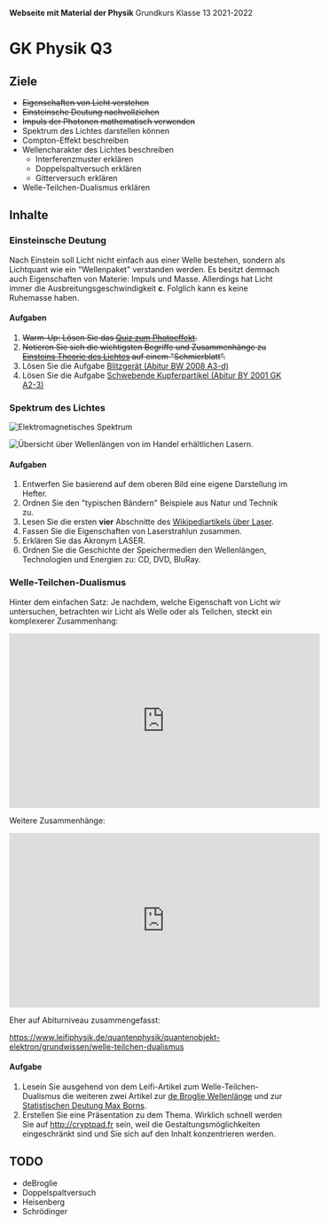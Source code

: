 **Webseite mit Material der Physik**
	Grundkurs Klasse 13 2021-2022
                         
# GK Physik Q3



## Ziele

* ~~Eigenschaften von Licht verstehen~~
* ~~Einsteinsche Deutung nachvollziehen~~
* ~~Impuls der Photonen mathematisch verwenden~~
* Spektrum des Lichtes darstellen können
* Compton-Effekt beschreiben
* Wellencharakter des Lichtes beschreiben
  * Interferenzmuster erklären
  * Doppelspaltversuch erklären
  * Gitterversuch erklären
* Welle-Teilchen-Dualismus erklären

## Inhalte


### Einsteinsche Deutung

Nach Einstein soll Licht nicht einfach aus einer Welle bestehen, sondern als Lichtquant wie ein "Wellenpaket" verstanden werden. Es besitzt demnach auch Eigenschaften von Materie: Impuls und Masse. Allerdings hat Licht immer die Ausbreitungsgeschwindigkeit **c**. Folglich kann es keine Ruhemasse haben.

#### Aufgaben 

1. ~~Warm-Up: Lösen Sie das [Quiz zum Photoeffekt](https://www.leifiphysik.de/quantenphysik/quantenobjekt-photon/aufgabe/quiz-zum-photoeffekt).~~
1. ~~Notieren Sie sich die wichtigsten Begriffe und Zusammenhänge zu [Einsteins Theorie des Lichtes](https://www.leifiphysik.de/quantenphysik/quantenobjekt-photon/grundwissen/einsteins-theorie-des-lichts) auf einem "Schmierblatt".~~
3. Lösen Sie die Aufgabe [Blitzgerät (Abitur BW 2008 A3-d)](https://www.leifiphysik.de/quantenphysik/quantenobjekt-photon/aufgabe/blitzgeraet-abitur-bw-2008-a3-d)
4. Lösen Sie die Aufgabe [Schwebende Kupferpartikel (Abitur BY 2001 GK A2-3)](https://www.leifiphysik.de/quantenphysik/quantenobjekt-photon/aufgabe/schwebende-kupferpartikel-abitur-2001-gk-a2-3)

### Spektrum des Lichtes

![Elektromagnetisches Spektrum](https://upload.wikimedia.org/wikipedia/commons/6/62/Electromagnetic_spectrum_-de_c.svg)

![Übersicht über Wellenlängen von im Handel erhältlichen Lasern.](https://upload.wikimedia.org/wikipedia/commons/f/f0/Commercial_laser_lines.de.svg)

#### Aufgaben 

1. Entwerfen Sie basierend auf dem oberen Bild eine eigene Darstellung im Hefter.
2. Ordnen Sie den "typischen Bändern" Beispiele aus Natur und Technik zu.
3. Lesen Sie die ersten **vier** Abschnitte des [Wikipediartikels über Laser](https://de.wikipedia.org/wiki/Laser).
4. Fassen Sie die Eigenschaften von Laserstrahlun zusammen.
5. Erklären Sie das Akronym LASER.
6. Ordnen Sie die Geschichte der Speichermedien den Wellenlängen, Technologien und Energien zu: CD, DVD, BluRay.


### Welle-Teilchen-Dualismus

Hinter dem einfachen Satz: Je nachdem, welche Eigenschaft von Licht wir untersuchen, betrachten wir Licht als Welle oder als Teilchen, steckt ein komplexerer Zusammenhang:

<iframe width="560" height="315" src="https://www.youtube.com/embed/Io5X88i8dOY" title="YouTube video player" frameborder="0" allow="accelerometer; autoplay; clipboard-write; encrypted-media; gyroscope; picture-in-picture" allowfullscreen></iframe>

Weitere Zusammenhänge:

<iframe width="560" height="315" src="https://www.youtube.com/embed/7fLFOgSVFJM" title="YouTube video player" frameborder="0" allow="accelerometer; autoplay; clipboard-write; encrypted-media; gyroscope; picture-in-picture" allowfullscreen></iframe>

Eher auf Abiturniveau zusammengefasst:

https://www.leifiphysik.de/quantenphysik/quantenobjekt-elektron/grundwissen/welle-teilchen-dualismus

#### Aufgabe

1. Lesein Sie ausgehend von dem Leifi-Artikel zum Welle-Teilchen-Dualismus die weiteren zwei Artikel zur [de Broglie Wellenlänge](https://www.leifiphysik.de/quantenphysik/quantenobjekt-elektron/grundwissen/de-broglie-wellenlaenge) und zur [Statistischen Deutung Max Borns](https://www.leifiphysik.de/quantenphysik/quantenobjekt-elektron/grundwissen/statistische-deutung).
2. Erstellen Sie eine Präsentation zu dem Thema. Wirklich schnell werden Sie auf http://cryptpad.fr sein, weil die Gestaltungsmöglichkeiten eingeschränkt sind und Sie sich auf den Inhalt konzentrieren werden.

## TODO

* deBroglie
* Doppelspaltversuch
* Heisenberg
* Schrödinger

